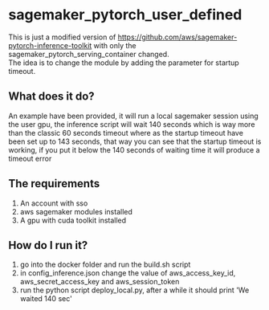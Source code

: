 # sagemaker_pytorch_user_defined

This is just a modified version of https://github.com/aws/sagemaker-pytorch-inference-toolkit with only the sagemaker_pytorch_serving_container changed.  
The idea is to change the module by adding the parameter for startup timeout.

## What does it do?
An example have been provided, it will run a local sagemaker session using the user gpu, the inference script will wait 140 seconds
which is way more than the classic 60 seconds timeout where as the startup timeout have been set up to 143 seconds, that way you can see 
that the startup timeout is working, if you put it below the 140 seconds of waiting time it will produce a timeout error

## The requirements
1. An account with sso
2. aws sagemaker modules installed
3. A gpu with cuda toolkit installed

## How do I run it?

1. go into the docker folder and run the build.sh script
2. in config_inference.json change the value of  aws_access_key_id, aws_secret_access_key and aws_session_token
3. run the python script deploy_local.py, after a while it should print 'We waited 140 sec'
